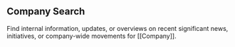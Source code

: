 ## Company Search
Find internal information, updates, or overviews on recent significant news, initiatives, or company-wide movements for [[Company]].